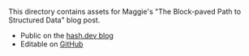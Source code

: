 This directory contains assets for Maggie's "The Block-paved Path to Structured Data" blog post.

- Public on the [hash.dev blog](https://hash.dev/blog/block-paved-path)
- Editable on [GitHub](https://github.com/hashintel/hash/blob/main/apps/hashdotdev/src/_pages/blog/0007_block-paved-path.mdx)
